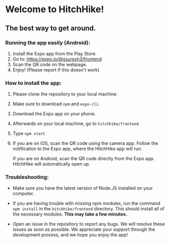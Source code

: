# Welcome to HitchHike!

## The best way to get around.

### Running the app easily (Android):
1. Install the Expo app from the Play Store.
2. Go to: https://expo.io/@ssuresh3/frontend
3. Scan the QR code on the webpage.
4. Enjoy! (Please report if this doesn't work)

### How to install the app:

1. Please clone the repository to your local machine.

2. Make sure to download `npm` and `expo-cli`.

3. Download the Expo app on your phone.

4. Afterwards on your local machine, go to `hitchhike/frontend`

5. Type `npm start`

6. If you are on iOS, scan the QR code using the camera app. Follow the notification to the Expo app, where the HitchHike app will run.

   If you are on Android, scan the QR code directly from the Expo app. HitchHike will automatically open up.

### Troubleshooting:

* Make sure you have the latest version of Node.JS installed on your computer.

* If you are having trouble with missing npm modules, run the command `npm install` in the `hitchhike/frontend` directory. This should install all of the necessary modules. **This may take a few minutes.**

* Open an issue in the repository to report any bugs. We will resolve these issues as soon as possible. We appreciate your support through the development process, and we hope you enjoy the app!
